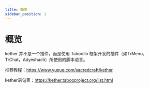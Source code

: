 ```yaml
---
title: 概览
sidebar_position: 1
---
```


# 概览

kether 并不是一个插件，而是使用 Taboolib 框架开发的插件（如TrMenu，TrChat，Adyeshach）所使用的脚本语言。

推荐教程：https://www.yuque.com/sacredcraft/kether

kether语句表：https://kether.tabooproject.org/list.html